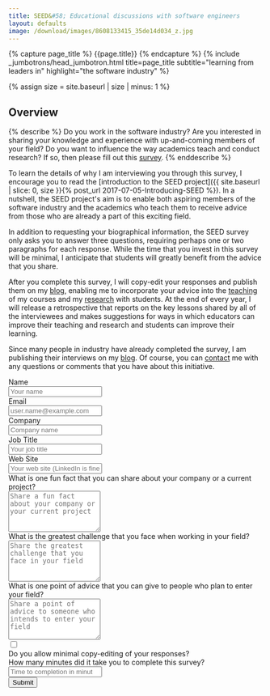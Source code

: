 ```yaml
---
title: SEED&#58; Educational discussions with software engineers
layout: defaults
image: /download/images/8608133415_35de14d034_z.jpg
---
```


{% capture page_title %} {{page.title}} {% endcapture %}
{% include _jumbotrons/head_jumbotron.html title=page_title subtitle="learning from leaders in" highlight="the software industry" %}

{% assign size = site.baseurl | size | minus: 1 %}

## Overview

{% describe %}
Do you work in the software industry? Are you interested in sharing your knowledge and experience with up-and-coming
members of your field? Do you want to influence the way academics teach and conduct research? If so, then please fill
out this <a href="#seedsurvey">survey</a>.
{% enddescribe %}

To learn the details of why I am interviewing you through this survey, I
encourage you to read the [introduction to the SEED project]({{ site.baseurl |
slice: 0, size }}{% post_url 2017-07-05-Introducing-SEED %}). In a nutshell, the
SEED project's aim is to enable both aspiring members of the software industry
and the academics who teach them to receive advice from those who are already a
part of this exciting field.

In addition to requesting your biographical information, the SEED survey only
asks you to answer three questions, requiring perhaps one or two paragraphs for
each response. While the time that you invest in this survey will be minimal, I
anticipate that students will greatly benefit from the advice that you share.

After you complete this survey, I will copy-edit your responses and publish them
on my [blog]({{site.baseurl}}blog/), enabling me to incorporate your advice into
the [teaching]({{site.baseurl}}teaching/) of my courses and my
[research]({{site.baseurl}}research/) with students. At the end of every year,
I will release a retrospective that reports on the key lessons shared by
all of the interviewees and makes suggestions for ways in which educators can
improve their teaching and research and students can improve their learning.

Since many people in industry have already completed the survey, I am publishing
their interviews on my [blog]({{site.baseurl}}blog/). Of course, you can
[contact]({{site.baseurl}}contact/) me with any questions or comments that you
have about this initiative.

<a name="seedsurvey"></a>

<form name="seedsurvey" method="POST" action="/seedthanks/" netlify-honeypot="bot-field" netlify>

  <!-- Request the name -->
  <div class="form-group">
    <label for="name">Name</label>
    <div class="row">
      <div class="col">
        <input type="text" class="form-control" name="name" id="name" placeholder="Your name" required>
      </div>
    </div>
  </div>

  <!-- Request the email -->
  <div class="form-group">
    <label for="reply_to">Email</label>
    <div class="row">
      <div class="col">
        <input type="email" class="form-control" name="reply_to" id="reply_to" placeholder="user.name@example.com" required>
      </div>
    </div>
  </div>

  <!-- Request the company -->
  <div class="form-group">
    <label for="company_name">Company</label>
    <div class="row">
      <div class="col">
        <input type="text" class="form-control" name="company_name" id="company_name" placeholder="Company name" required>
      </div>
    </div>
  </div>

  <!-- Request the job title -->
  <div class="form-group">
    <label for="title_name">Job Title</label>
    <div class="row">
      <div class="col">
        <input type="text" class="form-control" name="title_name" id="title_name" placeholder="Your job title" required>
      </div>
    </div>
  </div>

  <!-- Request the web site -->
  <div class="form-group">
    <label for="web_site">Web Site</label>
    <div class="row">
      <div class="col">
        <input type="url" class="form-control" name="web_site" id="web_site" placeholder="Your web site (LinkedIn is fine)" required>
      </div>
    </div>
  </div>

  <!-- Request the fun fact about the company -->
  <div class="form-group">
    <label for="question_fact">What is one fun fact that you can share about your company or a current project?</label>
    <div class="row">
      <div class="col">
        <textarea type="text" class="form-control" name="question_fact" id="question_fact" rows="5" placeholder="Share a fun fact about your company or your current project" required></textarea>
      </div>
    </div>
  </div>

  <!-- Request the greatest challenge that is faced -->
  <div class="form-group">
    <label for="question_challenge">What is the greatest challenge that you face when working in your field?</label>
    <div class="row">
      <div class="col">
        <textarea type="text" class="form-control" name="question_challenge" id="question_challenge" rows="5" placeholder="Share the greatest challenge that you face in your field" required></textarea>
      </div>
    </div>
  </div>

  <!-- Request the point of advice -->
  <div class="form-group">
    <label for="question_advice">What is one point of advice that you can give to people who plan to enter your field?</label>
    <div class="row">
      <div class="col">
        <textarea type="text" class="form-control" name="question_advice" id="question_advice" rows="5" placeholder="Share a point of advice to someone who intends to enter your field" required></textarea>
      </div>
    </div>
  </div>

  <!-- Ask if copy-editing is acceptable -->
  <div class="form-group">
    <div class="row">
      <div class="col">
        <div class="checkbox">
          <input type="checkbox" name="copyedit" id="copyedit">
        </div>
      </div>
      <div class="col-10">
        <label for="copyedit">Do you allow minimal copy-editing of your responses?</label>
      </div>
    </div>
  </div>

  <!-- Ask how long it took to complete this survey -->
  <div class="form-group">
    <label for="time">How many minutes did it take you to complete this survey?</label>
    <div class="row">
      <div class="col">
        <input type="number" class="form-control" name="time" id="time" min=1 step=1 placeholder="Time to completion in minutes" required>
      </div>
    </div>
  </div>

  <!-- Display the button -->
  <!-- Transmit a hidden field for spam detection -->
  <div class="form-group">
  <button type="submit" class="btn btn-info">Submit</button>
  <input type="hidden" name="bot-field"/>
  </div>

</form>
